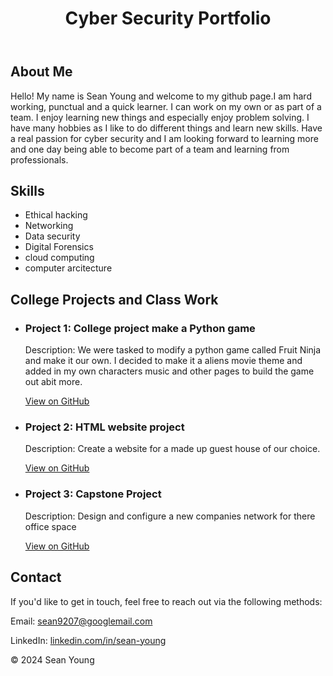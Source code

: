 <body>
    <header>
        <h1>Cyber Security Portfolio</h1>
    </header>
    <div class="container">
        <section class="section">
            <h2>About Me</h2>
            <p>Hello! My name is Sean Young and welcome to my github page.I am hard working, punctual and a quick learner. I can work on my own or as part of a team. I enjoy learning new things and especially enjoy problem solving. I have many hobbies as I like to do different things and learn new skills. Have a real passion for cyber security and I am looking forward to learning more and one day being able to become part of a team and learning from professionals.</p>
        </section>
        <section class="section">
            <h2>Skills</h2>
            <ul class="skills-list">
                <li>Ethical hacking</li>
                <li>Networking</li>
                <li>Data security</li>
                <li>Digital Forensics</li>
                <li>cloud computing</li>
                <li>computer arcitecture</li>
            </ul>
        </section>
        <section class="section">
            <h2>College Projects and Class Work</h2>
            <ul class="projects-list">
                <li>
                    <h3>Project 1: College project make a Python game </h3>
                    <p>Description: We were tasked to modify a python game called Fruit Ninja and make it our own. I decided to make it a aliens movie theme and added in my own characters music and other pages to build the game out abit more.</p>
                    <a href="https://github.com/sean9207/Pygame-college-project.git" target="_blank">View on GitHub</a>
                </li>
                <li>
                    <h3>Project 2: HTML website project</h3>
                    <p>Description: Create a website for a made up guest house of our choice.</p>
                    <a href="https://github.com/sean9207/HTML-project" target="_blank">View on GitHub</a>
                </li>
                <li>
                    <h3>Project 3: Capstone Project</h3>
                    <p>Description: Design and configure a new companies network for there office space </p>
                    <a href="https://github.com/sean9207/Capstone-project" target="_blank">View on GitHub</a>
                </li>
            </ul>
        </section>
        <section class="section">
            <h2>Contact</h2>
            <p>If you'd like to get in touch, feel free to reach out via the following methods:</p>
            <div class="contact-info">
                <p>Email: <a href="mailto:sean9207@googlemail.com">sean9207@googlemail.com</a></p>
                <p>LinkedIn: <a href="https://www.linkedin.com/in/sean-young1981" target="_blank">linkedin.com/in/sean-young</a></p>     
            </div>
        </section>
    </div>
    <footer>
        &copy; 2024 Sean Young
    </footer>
</body>
</html>
